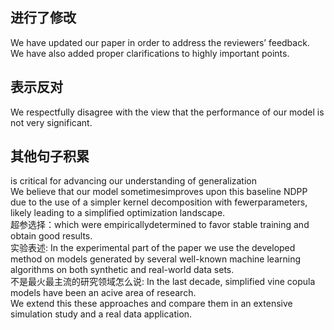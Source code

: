 ## 进行了修改
We have updated our paper in order to address the reviewers’ feedback.  
We have also added proper clarifications to highly important points.
## 表示反对
We respectfully disagree with the view that the performance of our model is not very significant.   
## 其他句子积累
is critical for advancing our understanding of generalization    
We believe that our model sometimesimproves upon this baseline NDPP due to the use of a simpler kernel decomposition with fewerparameters, likely leading to a simplified optimization landscape.     
超参选择：which were empiricallydetermined to favor stable training and obtain good results.  
实验表述: In the experimental part of the paper we use the developed method on models generated by several well-known machine learning algorithms on both synthetic and real-world data sets.   
不是最火最主流的研究领域怎么说: In the last decade, simplified vine copula models have been an acive area of research.  
We extend this these approaches and compare them in an extensive simulation study and a real data application.  
